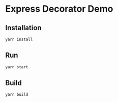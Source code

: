 # Express Decorator Demo

## Installation

```bash
yarn install
```

## Run

```bash
yarn start
```

## Build

```bash
yarn build
```

